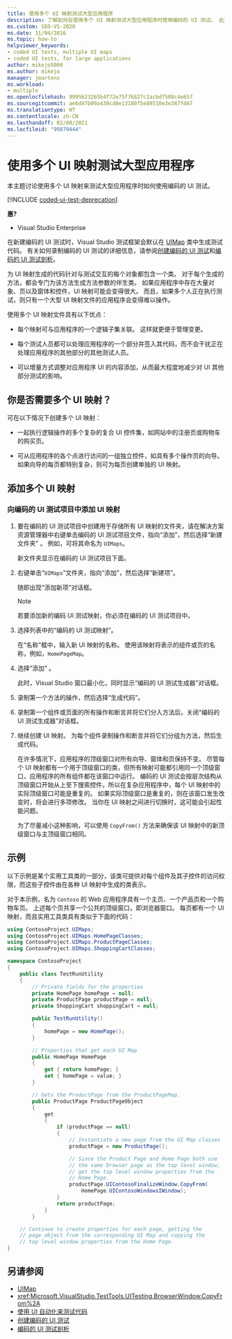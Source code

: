 ```yaml
---
title: 使用多个 UI 映射测试大型应用程序
description: 了解如何在使用多个 UI 映射测试大型应用程序时使用编码的 UI 测试。 此功能需要 Visual Studio Enterprise。
ms.custom: SEO-VS-2020
ms.date: 11/04/2016
ms.topic: how-to
helpviewer_keywords:
- coded UI tests, multiple UI maps
- coded UI tests, for large applications
author: mikejo5000
ms.author: mikejo
manager: jmartens
ms.workload:
- multiple
ms.openlocfilehash: 9995623265b4f72e75f76827c2acbdf508c4e657
ms.sourcegitcommit: ae6d47b09a439cd0e13180f5e89510e3e347fd47
ms.translationtype: HT
ms.contentlocale: zh-CN
ms.lasthandoff: 02/08/2021
ms.locfileid: "99879444"
---
```

# <a name="test-a-large-application-with-multiple-ui-maps"></a>使用多个 UI 映射测试大型应用程序

本主题讨论使用多个 UI 映射来测试大型应用程序时如何使用编码的 UI 测试。

[!INCLUDE [coded-ui-test-deprecation](includes/coded-ui-test-deprecation.md)]

**惠?**

- Visual Studio Enterprise

在新建编码的 UI 测试时，Visual Studio 测试框架会默认在 [UIMap](/previous-versions/dd580454(v=vs.140)) 类中生成测试代码。 有关如何录制编码的 UI 测试的详细信息，请参阅[创建编码的 UI 测试](../test/use-ui-automation-to-test-your-code.md)和[编码的 UI 测试剖析](../test/anatomy-of-a-coded-ui-test.md)。

为 UI 映射生成的代码针对与测试交互的每个对象都包含一个类。 对于每个生成的方法，都会专门为该方法生成方法参数的伴生类。 如果应用程序中存在大量对象、页以及窗体和控件，UI 映射可能会变得很大。 而且，如果多个人正在执行测试，则只有一个大型 UI 映射文件的应用程序会变得难以操作。

使用多个 UI 映射文件具有以下优点：

- 每个映射可与应用程序的一个逻辑子集关联。 这样就更便于管理变更。

- 每个测试人员都可以处理应用程序的一个部分并签入其代码，而不会干扰正在处理应用程序的其他部分的其他测试人员。

- 可以增量方式调整对应用程序 UI 的内容添加，从而最大程度地减少对 UI 其他部分测试的影响。

## <a name="do-you-need-multiple-ui-maps"></a>你是否需要多个 UI 映射？
可在以下情况下创建多个 UI 映射：

- 一起执行逻辑操作的多个复杂的复合 UI 控件集，如网站中的注册页或购物车的购买页。

- 可从应用程序的各个点进行访问的一组独立控件，如具有多个操作页的向导。 如果向导的每页都特别复杂，则可为每页创建单独的 UI 映射。

## <a name="add-multiple-ui-maps"></a>添加多个 UI 映射

### <a name="to-add-a-ui-map-to-your-coded-ui-test-project"></a>向编码的 UI 测试项目中添加 UI 映射

1. 要在编码的 UI 测试项目中创建用于存储所有 UI 映射的文件夹，请在解决方案资源管理器中右键单击编码的 UI 测试项目文件，指向“添加”，然后选择“新建文件夹”  。 例如，可将其命名为 `UIMaps`。

    新文件夹显示在编码的 UI 测试项目下面。

2. 右键单击“`UIMaps`”文件夹，指向“添加”，然后选择“新建项”。

    随即出现“添加新项”对话框。

   > [!NOTE]
   > 若要添加新的编码 UI 测试映射，你必须在编码的 UI 测试项目中。

3. 选择列表中的“编码的 UI 测试映射”。

    在“名称”框中，输入新 UI 映射的名称。 使用该映射将表示的组件或页的名称，例如，`HomePageMap`。

4. 选择“添加”  。

    此时，Visual Studio 窗口最小化，同时显示“编码的 UI 测试生成器”对话框。

5. 录制第一个方法的操作，然后选择“生成代码”。

6. 录制第一个组件或页面的所有操作和断言并将它们分入方法后，关闭“编码的 UI 测试生成器”对话框。

7. 继续创建 UI 映射。 为每个组件录制操作和断言并将它们分组为方法，然后生成代码。

   在许多情况下，应用程序的顶级窗口对所有向导、窗体和页保持不变。 尽管每个 UI 映射都有一个用于顶级窗口的类，但所有映射可能都引用同一个顶级窗口，应用程序的所有组件都在该窗口中运行。 编码的 UI 测试会按层次结构从顶级窗口开始从上至下搜索控件，所以在复杂应用程序中，每个 UI 映射中的实际顶级窗口可能是重复的。 如果实际顶级窗口是重复的，则在该窗口发生改变时，将会进行多项修改。 当你在 UI 映射之间进行切换时，这可能会引起性能问题。

   为了尽量减小这种影响，可以使用 `CopyFrom()` 方法来确保该 UI 映射中的新顶级窗口与主顶级窗口相同。

## <a name="example"></a>示例

以下示例是某个实用工具类的一部分，该类可提供对每个组件及其子控件的访问权限，而这些子控件由在各种 UI 映射中生成的类表示。

对于本示例，名为 `Contoso` 的 Web 应用程序具有一个主页、一个产品页和一个购物车页。 上述每个页共享一个公共的顶级窗口，即浏览器窗口。 每页都有一个 UI 映射，而且实用工具类具有类似于下面的代码：

```csharp
using ContosoProject.UIMaps;
using ContosoProject.UIMaps.HomePageClasses;
using ContosoProject.UIMaps.ProductPageClasses;
using ContosoProject.UIMaps.ShoppingCartClasses;

namespace ContosoProject
{
    public class TestRunUtility
    {
        // Private fields for the properties
        private HomePage homePage = null;
        private ProductPage productPage = null;
        private ShoppingCart shoppingCart = null;

        public TestRunUtility()
        {
            homePage = new HomePage();
        }

        // Properties that get each UI Map
        public HomePage HomePage
        {
            get { return homePage; }
            set { homePage = value; }
        }

        // Gets the ProductPage from the ProductPageMap.
        public ProductPage ProductPageObject
        {
            get
            {
                if (productPage == null)
                {
                    // Instantiate a new page from the UI Map classes
                    productPage = new ProductPage();

                    // Since the Product Page and Home Page both use
                    // the same browser page as the top level window,
                    // get the top level window properties from the
                    // Home Page.
                    productPage.UIContosoFinalizeWindow.CopyFrom(
                        HomePage.UIContosoWindowsIWindow);
                }
                return productPage;
            }
        }

    // Continue to create properties for each page, getting the
    // page object from the corresponding UI Map and copying the
    // top level window properties from the Home Page.
}
```

## <a name="see-also"></a>另请参阅

- [UIMap](/previous-versions/dd580454(v=vs.140))
- <xref:Microsoft.VisualStudio.TestTools.UITesting.BrowserWindow.CopyFrom%2A>
- [使用 UI 自动化来测试代码](../test/use-ui-automation-to-test-your-code.md)
- [创建编码的 UI 测试](../test/use-ui-automation-to-test-your-code.md)
- [编码的 UI 测试剖析](../test/anatomy-of-a-coded-ui-test.md)
